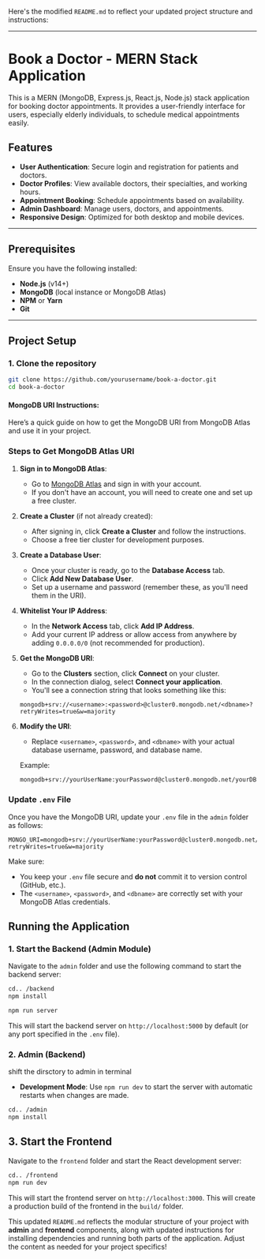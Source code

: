 Here's the modified `README.md` to reflect your updated project structure and instructions:

---

# Book a Doctor - MERN Stack Application

This is a MERN (MongoDB, Express.js, React.js, Node.js) stack application for booking doctor appointments. It provides a user-friendly interface for users, especially elderly individuals, to schedule medical appointments easily.

## Features

- **User Authentication**: Secure login and registration for patients and doctors.
- **Doctor Profiles**: View available doctors, their specialties, and working hours.
- **Appointment Booking**: Schedule appointments based on availability.
- **Admin Dashboard**: Manage users, doctors, and appointments.
- **Responsive Design**: Optimized for both desktop and mobile devices.

---

## Prerequisites

Ensure you have the following installed:

- **Node.js** (v14+)
- **MongoDB** (local instance or MongoDB Atlas)
- **NPM** or **Yarn**
- **Git**

---

## Project Setup

### 1. Clone the repository

```bash
git clone https://github.com/yourusername/book-a-doctor.git
cd book-a-doctor
```
#### MongoDB URI Instructions:

Here’s a quick guide on how to get the MongoDB URI from MongoDB Atlas and use it in your project.

### Steps to Get MongoDB Atlas URI

1. **Sign in to MongoDB Atlas**:
   - Go to [MongoDB Atlas](https://www.mongodb.com/cloud/atlas) and sign in with your account.
   - If you don't have an account, you will need to create one and set up a free cluster.

2. **Create a Cluster** (if not already created):
   - After signing in, click **Create a Cluster** and follow the instructions.
   - Choose a free tier cluster for development purposes.

3. **Create a Database User**:
   - Once your cluster is ready, go to the **Database Access** tab.
   - Click **Add New Database User**.
   - Set up a username and password (remember these, as you'll need them in the URI).

4. **Whitelist Your IP Address**:
   - In the **Network Access** tab, click **Add IP Address**.
   - Add your current IP address or allow access from anywhere by adding `0.0.0.0/0` (not recommended for production).

5. **Get the MongoDB URI**:
   - Go to the **Clusters** section, click **Connect** on your cluster.
   - In the connection dialog, select **Connect your application**.
   - You'll see a connection string that looks something like this:

   ```
   mongodb+srv://<username>:<password>@cluster0.mongodb.net/<dbname>?retryWrites=true&w=majority
   ```

6. **Modify the URI**:
   - Replace `<username>`, `<password>`, and `<dbname>` with your actual database username, password, and database name.

   Example:

   ```bash
   mongodb+srv://yourUserName:yourPassword@cluster0.mongodb.net/yourDBName?retryWrites=true&w=majority
   ```

### Update `.env` File

Once you have the MongoDB URI, update your `.env` file in the `admin` folder as follows:

```env
MONGO_URI=mongodb+srv://yourUserName:yourPassword@cluster0.mongodb.net/yourDBName?retryWrites=true&w=majority
```

Make sure:

- You keep your `.env` file secure and **do not** commit it to version control (GitHub, etc.).
- The `<username>`, `<password>`, and `<dbname>` are correctly set with your MongoDB Atlas credentials.

## Running the Application

### 1. Start the Backend (Admin Module)

Navigate to the `admin` folder and use the following command to start the backend server:

```bash
cd.. /backend
npm install
```
```bash
npm run server
```
This will start the backend server on `http://localhost:5000` by default (or any port specified in the `.env` file).


### 2. Admin (Backend)
shift the dirsctory to admin in terminal

- **Development Mode**: Use `npm run dev` to start the server with automatic restarts when changes are made.

```bash
cd.. /admin
npm install
```

## 3. Start the Frontend

Navigate to the `frontend` folder and start the React development server:

```bash
cd.. /frontend
npm run dev
```

This will start the frontend server on `http://localhost:3000`.
This will create a production build of the frontend in the `build/` folder.


This updated `README.md` reflects the modular structure of your project with **admin** and **frontend** components, along with updated instructions for installing dependencies and running both parts of the application. Adjust the content as needed for your project specifics!
